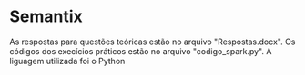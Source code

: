 # Semantix

As respostas para questões teóricas estão no arquivo "Respostas.docx".
Os códigos dos execícios práticos estão no arquivo "codigo_spark.py". A liguagem utilizada foi o Python 
